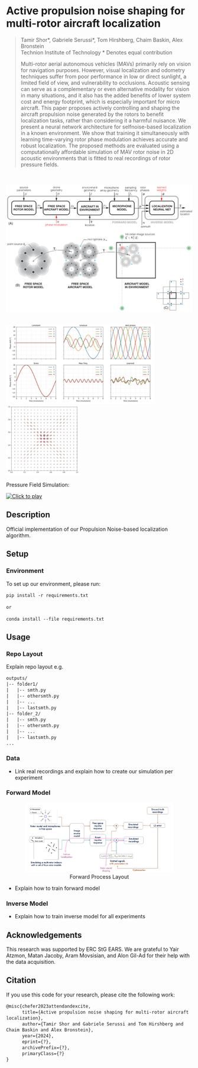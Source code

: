 # Active propulsion noise shaping for multi-rotor aircraft localization


> Tamir Shor*, Gabriele Serussi*, Tom Hirshberg, Chaim Baskin, Alex Bronstein  
> Technion Institute of Technology 
> \* Denotes equal contribution  
>
> Multi-rotor aerial autonomous vehicles (MAVs)
primarily rely on vision for navigation purposes. However,
visual localization and odometry techniques suffer from poor
performance in low or direct sunlight, a limited field of view,
and vulnerability to occlusions. Acoustic sensing can serve as
a complementary or even alternative modality for vision in
many situations, and it also has the added benefits of lower
system cost and energy footprint, which is especially important
for micro aircraft. This paper proposes actively controlling and
shaping the aircraft propulsion noise generated by the rotors to
benefit localization tasks, rather than considering it a harmful
nuisance. We present a neural network architecture for selfnoise-based localization in a known environment. We show
that training it simultaneously with learning time-varying rotor
phase modulation achieves accurate and robust localization.
The proposed methods are evaluated using a computationally
affordable simulation of MAV rotor noise in 2D acoustic
environments that is fitted to real recordings of rotor pressure
fields.
<br>
<p align="center">
<img src="images/fwd-model-1.png" width="600px"/>  
</p>
</br>
<img src="images/IMG-20240220-WA0004.jpg" width="400px"/>
<img src="images/IMG-20240215-WA0025.jpg" width="200px"/> 

</br>

Pressure Field Simulation:
  
[![Click to play](https://img.youtube.com/vi/RT3aGX-p-C0/0.jpg)](https://www.youtube.com/watch?v=RT3aGX-p-C0)



## Description  
Official implementation of our Propulsion Noise-based localization algorithm.

## Setup

### Environment
To set up our environment, please run:

```
pip install -r requirements.txt

or

conda install --file requirements.txt

```



## Usage

### Repo Layout 
Explain repo layout e.g. 
```
outputs/
|-- folder1/
|   |-- smth.py 
|   |-- othersmth.py
|   |-- ...
|   |-- lastsmth.py
|-- folder_2/
|   |-- smth.py 
|   |-- othersmth.py
|   |-- ...
|   |-- lastsmth.py
...
```

### Data
* Link real recordings and explain how to create our simulation per experiment 

### Forward Model

<p align="center">
<img src="images/forward_model.png" width="400px"/>  
<br>
Forward Process Layout
</p>

* Explain how to train forward model 

### Inverse Model
* Explain how to train inverse model for all experiments



## Acknowledgements 
This research was supported by ERC StG EARS. We are
grateful to Yair Atzmon, Matan Jacoby, Aram Movsisian,
and Alon Gil-Ad for their help with the data acquisition.

## Citation
If you use this code for your research, please cite the following work: 
```
@misc{chefer2023attendandexcite,
      title={Active propulsion noise shaping for multi-rotor aircraft localization}, 
      author={Tamir Shor and Gabriele Serussi and Tom Hirshberg and Chaim Baskin and Alex Bronstein},
      year={2024},
      eprint={?},
      archivePrefix={?},
      primaryClass={?}
}
```
